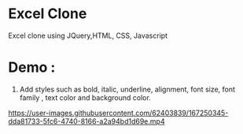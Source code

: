 # Excel Clone

Excel clone using JQuery,HTML, CSS, Javascript

# Demo :

1. Add styles such as bold, italic, underline, alignment, font size, font family , text color and background color.



https://user-images.githubusercontent.com/62403839/167250345-dda81733-5fc6-4740-8166-a2a94bd1d69e.mp4

